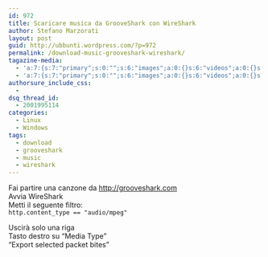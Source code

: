 ```yaml
---
id: 972
title: Scaricare musica da GrooveShark con WireShark
author: Stefano Marzorati
layout: post
guid: http://ubbunti.wordpress.com/?p=972
permalink: /download-music-grooveshark-wireshark/
tagazine-media:
  - 'a:7:{s:7:"primary";s:0:"";s:6:"images";a:0:{}s:6:"videos";a:0:{}s:11:"image_count";s:1:"0";s:6:"author";s:6:"116741";s:7:"blog_id";s:8:"21149954";s:9:"mod_stamp";s:19:"2011-09-09 13:23:49";}'
  - 'a:7:{s:7:"primary";s:0:"";s:6:"images";a:0:{}s:6:"videos";a:0:{}s:11:"image_count";s:1:"0";s:6:"author";s:6:"116741";s:7:"blog_id";s:8:"21149954";s:9:"mod_stamp";s:19:"2011-09-09 13:23:49";}'
authorsure_include_css:
  - 
dsq_thread_id:
  - 2001995114
categories:
  - Linux
  - Windows
tags:
  - download
  - grooveshark
  - music
  - wireshark
---
```

Fai partire una canzone da http://grooveshark.com  
Avvia WireShark  
Metti il seguente filtro:  
`http.content_type == "audio/mpeg"`

Uscirà solo una riga  
Tasto destro su &#8220;Media Type&#8221;  
&#8220;Export selected packet bites&#8221;